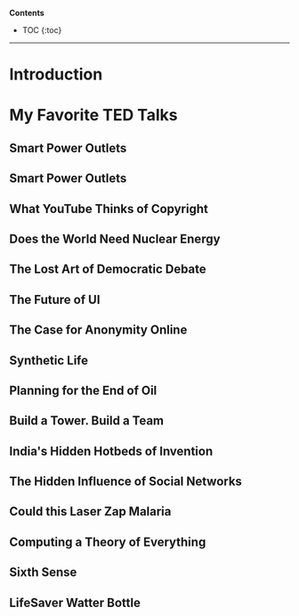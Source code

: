 **Contents**
* TOC
{:toc}

---

# Introduction

# My Favorite TED Talks

## Smart Power Outlets


## Smart Power Outlets

##  What YouTube Thinks of Copyright

## Does the World Need Nuclear Energy

## The Lost Art of Democratic Debate

## The Future of UI

##  The Case for Anonymity Online

## Synthetic Life

## Planning for the End of Oil

## Build a Tower. Build a Team

## India's Hidden Hotbeds of Invention

## The Hidden Influence of Social Networks

## Could this Laser Zap Malaria

## Computing a Theory of Everything

## Sixth Sense

## LifeSaver Watter Bottle